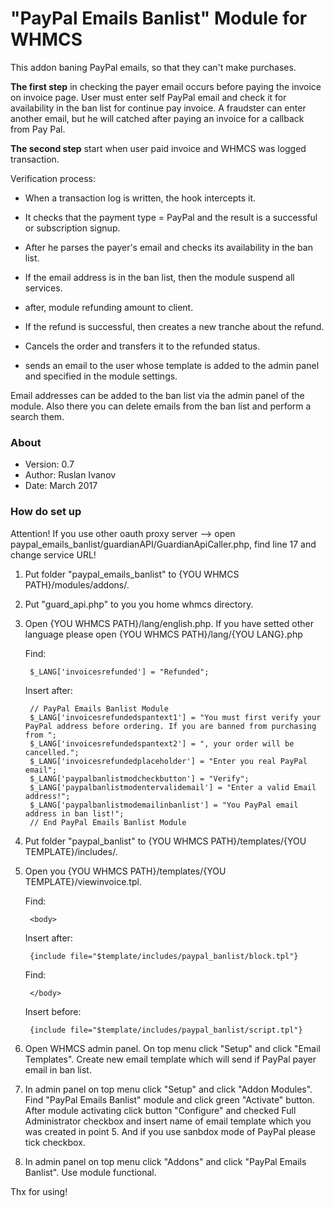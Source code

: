 # "PayPal Emails Banlist" Module for WHMCS #

This addon baning PayPal emails, so that they can't make purchases.

**The first step** in checking the payer email occurs before paying the invoice on invoice page. User must enter self PayPal email and check it for availability in the ban list for continue pay invoice. A fraudster can enter another email, but he will catched after paying an invoice for a callback from Pay Pal.

**The second step** start when user paid invoice and WHMCS was logged transaction.

Verification process:

- When a transaction log is written, the hook intercepts it.

- It checks that the payment type = PayPal and the result is a successful or subscription signup.

- After he parses the payer's email and checks its availability in the ban list.

- If the email address is in the ban list, then the module suspend all services.

- after, module refunding amount to client.

- If the refund is successful, then creates a new tranche about the refund.

- Cancels the order and transfers it to the refunded status.

- sends an email to the user whose template is added to the admin panel and specified in the module settings.

Email addresses can be added to the ban list via the admin panel of the module. Also there you can delete emails from the ban list and perform a search them.

### About ###

* Version: 0.7
* Author: Ruslan Ivanov
* Date: March 2017

### How do set up ###

Attention!
If you use other oauth proxy server --> open paypal_emails_banlist/guardianAPI/GuardianApiCaller.php, find line 17 and change service URL!

1. Put folder "paypal_emails_banlist" to {YOU WHMCS PATH}/modules/addons/.

2. Put "guard_api.php" to you you home whmcs directory.

3. Open {YOU WHMCS PATH}/lang/english.php. If you have setted other language please open {YOU WHMCS PATH}/lang/{YOU LANG}.php

    Find:

        $_LANG['invoicesrefunded'] = "Refunded";

    Insert after:

        // PayPal Emails Banlist Module
        $_LANG['invoicesrefundedspantext1'] = "You must first verify your PayPal address before ordering. If you are banned from purchasing from ";
        $_LANG['invoicesrefundedspantext2'] = ", your order will be cancelled.";
        $_LANG['invoicesrefundedplaceholder'] = "Enter you real PayPal email";
        $_LANG['paypalbanlistmodcheckbutton'] = "Verify";
        $_LANG['paypalbanlistmodentervalidemail'] = "Enter a valid Email address!";
        $_LANG['paypalbanlistmodemailinbanlist'] = "You PayPal email address in ban list!";
        // End PayPal Emails Banlist Module


4. Put folder "paypal_banlist" to {YOU WHMCS PATH}/templates/{YOU TEMPLATE}/includes/.

5. Open you {YOU WHMCS PATH}/templates/{YOU TEMPLATE}/viewinvoice.tpl.

    Find:

        <body>

    Insert after:

        {include file="$template/includes/paypal_banlist/block.tpl"}

    Find:

        </body>

    Insert before:

        {include file="$template/includes/paypal_banlist/script.tpl"}

6. Open WHMCS admin panel. On top menu click "Setup" and click "Email Templates". Create new email template which will send if PayPal payer email in ban list.

7. In admin panel on top menu click "Setup" and click "Addon Modules". Find "PayPal Emails Banlist" module and click green "Activate" button. After module activating click button "Configure" and checked Full Administrator checkbox and insert name of email template which you was created in point 5. And if you use sanbdox mode of PayPal please tick checkbox.

8. In admin panel on top menu click "Addons" and click "PayPal Emails Banlist". Use module functional.

Thx for using!